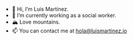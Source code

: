 - 👋 Hi, I’m Luis Martínez.
- 🌱 I’m currently working as a social worker.
- 🏔️ Love mountains.
- 📫 You can contact me at hola@luismartinez.io

<!---
luiseulate/luiseulate is a ✨ special ✨ repository because its `README.md` (this file) appears on your GitHub profile.
You can click the Preview link to take a look at your changes.
--->
